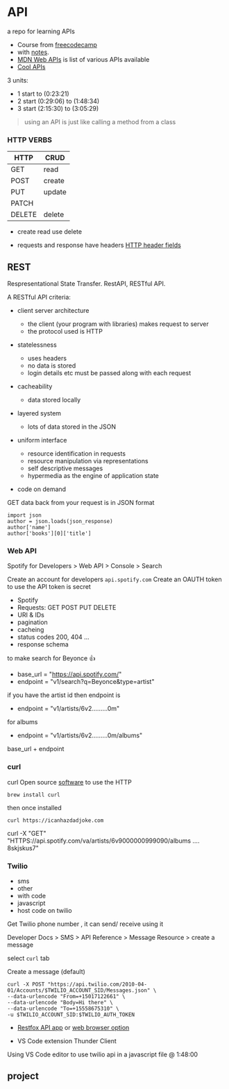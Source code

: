 # API

a repo for learning APIs


- Course from [freecodecamp](https://www.youtube.com/watch?v=WXsD0ZgxjRw)
- with [notes](https://github.com/TwilioDevEd/introduction-to-apis-notes/blob/main/course-notes.md).
- [MDN Web APIs](https://developer.mozilla.org/en-US/docs/Web/API)  is list of various APIs available
- [Cool APIs](https://apilist.fun/collection/cool-apis)


3 units:

- 1 start to  (0:23:21)
- 2 start (0:29:06)  to (1:48:34)
- 3 start (2:15:30)  to (3:05:29)


> using an API is just like calling a method from a class

 



### HTTP VERBS

| HTTP  | CRUD    |
|-------|---------|
| GET   | read    |
| POST  | create  |  (submitting info)
| PUT   | update  |
| PATCH |         |
| DELETE | delete |


- create read use delete

- requests and response have headers [HTTP header fields](https://en.wikipedia.org/wiki/List_of_HTTP_header_fields)


## REST

Respresentational State Transfer. RestAPI, RESTful API.

A RESTful API criteria:

- client server architecture
  - the client (your program with libraries) makes request to server
  - the protocol used is HTTP 
  
- statelessness
  - uses headers
  - no data is stored
  - login details etc must be passed along with each request 

- cacheability 
  - data stored locally
  
  

- layered system
  - lots of data stored in the JSON

- uniform interface 
  - resource identification in requests
  - resource manipulation via representations
  - self descriptive messages
  - hypermedia as the engine of application state

- code on demand





GET data back from your request is in JSON format

```
import json
author = json.loads(json_response)
author['name']
author['books'][0]['title']
```


### Web API 

Spotify for Developers > Web API > Console > Search

Create an account for developers `api.spotify.com`
Create an OAUTH token to use the API
token is secret

- Spotify
- Requests: GET POST PUT DELETE
- URI & IDs
- pagination
- cacheing 
- status codes  200, 404 ...
- response schema

to make search for Beyonce 👍

- base_url = "https://api.spotify.com/"
- endpoint = "v1/search?q=Beyonce&type=artist"

if you have the artist id then endpoint is

- endpoint = "v1/artists/6v2.........0m"

for albums
- endpoint = "v1/artists/6v2.........0m/albums"


base_url + endpoint


### curl

curl Open source [software](https://curl.se/) to use the HTTP 

```'
brew install curl
```

then once installed 
```
curl https://icanhazdadjoke.com
```


curl -X "GET" "HTTPS://api.spotify.com/va/artists/6v9000000999090/albums .... 8skjskus7" 



### Twilio

- sms
- other
- with code
- javascript
- host code on twilio



Get Twilio phone number , it can send/ receive using it

Developer Docs > SMS > API Reference > Message Resource > create a message

select `curl` tab

Create a message (default)
```
curl -X POST "https://api.twilio.com/2010-04-01/Accounts/$TWILIO_ACCOUNT_SID/Messages.json" \
--data-urlencode "From=+15017122661" \
--data-urlencode "Body=Hi there" \
--data-urlencode "To=+15558675310" \
-u $TWILIO_ACCOUNT_SID:$TWILIO_AUTH_TOKEN
```

- [Restfox API app](https://github.com/flawiddsouza/Restfox) or [web browser option](https://restfox.dev/)

- VS Code extension Thunder Client


Using VS Code editor to use twilio api in a javascript file @ 1:48:00



## project 








